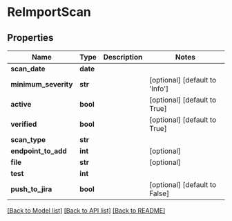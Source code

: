 # ReImportScan

## Properties
Name | Type | Description | Notes
------------ | ------------- | ------------- | -------------
**scan_date** | **date** |  | 
**minimum_severity** | **str** |  | [optional] [default to 'Info']
**active** | **bool** |  | [optional] [default to True]
**verified** | **bool** |  | [optional] [default to True]
**scan_type** | **str** |  | 
**endpoint_to_add** | **int** |  | [optional] 
**file** | **str** |  | [optional] 
**test** | **int** |  | 
**push_to_jira** | **bool** |  | [optional] [default to False]

[[Back to Model list]](../README.md#documentation-for-models) [[Back to API list]](../README.md#documentation-for-api-endpoints) [[Back to README]](../README.md)


